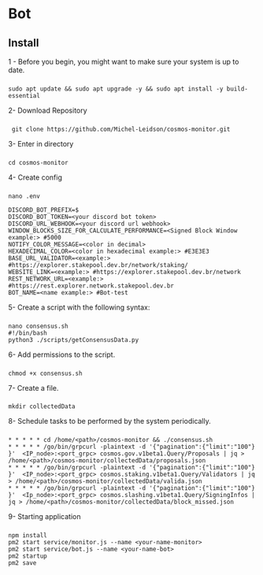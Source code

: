 # Bot

## Install

1 - Before you begin, you might want to make sure your system is up to date.
###
```
sudo apt update && sudo apt upgrade -y && sudo apt install -y build-essential
``` 
2- Download Repository
###
```
 git clone https://github.com/Michel-Leidson/cosmos-monitor.git
```
3- Enter in directory
###
```
cd cosmos-monitor
```
4- Create config
###
```
nano .env
``` 
``` 
DISCORD_BOT_PREFIX=$
DISCORD_BOT_TOKEN=<your discord bot token>
DISCORD_URL_WEBHOOK=<your discord url webhook>
WINDOW_BLOCKS_SIZE_FOR_CALCULATE_PERFORMANCE=<Signed Block Window example:> #5000
NOTIFY_COLOR_MESSAGE=<color in decimal>
HEXADECIMAL_COLOR=<color in hexadecimal example:> #E3E3E3
BASE_URL_VALIDATOR=<example:> #https://explorer.stakepool.dev.br/network/staking/
WEBSITE_LINK=<example:> #https://explorer.stakepool.dev.br/network
REST_NETWORK_URL=<example:> #https://rest.explorer.network.stakepool.dev.br
BOT_NAME=<name example:> #Bot-test
``` 
5- Create a script with the following syntax:
###
```
nano consensus.sh
#!/bin/bash
python3 ./scripts/getConsensusData.py
```
6- Add permissions to the script.
###
```
chmod +x consensus.sh
```

7- Create a file.
###
```
mkdir collectedData
```

8- Schedule tasks to be performed by the system periodically.
###
```
* * * * * cd /home/<path>/cosmos-monitor && ./consensus.sh
* * * * * /go/bin/grpcurl -plaintext -d '{"pagination":{"limit":"100"} }'  <IP_node>:<port_grpc> cosmos.gov.v1beta1.Query/Proposals | jq >  /home/<path>/cosmos-monitor/collectedData/proposals.json
* * * * * /go/bin/grpcurl -plaintext -d '{"pagination":{"limit":"100"} }'  <IP_node>:<port_grpc> cosmos.staking.v1beta1.Query/Validators | jq > /home/<path>/cosmos-monitor/collectedData/valida.json
* * * * * /go/bin/grpcurl -plaintext -d '{"pagination":{"limit":"100"} }'  <Ip_node>:<port_grpc> cosmos.slashing.v1beta1.Query/SigningInfos | jq > /home/<path>/cosmos-monitor/collectedData/block_missed.json
```

9- Starting application
###
```
npm install
pm2 start service/monitor.js --name <your-name-monitor>
pm2 start service/bot.js --name <your-name-bot>
pm2 startup
pm2 save
```


